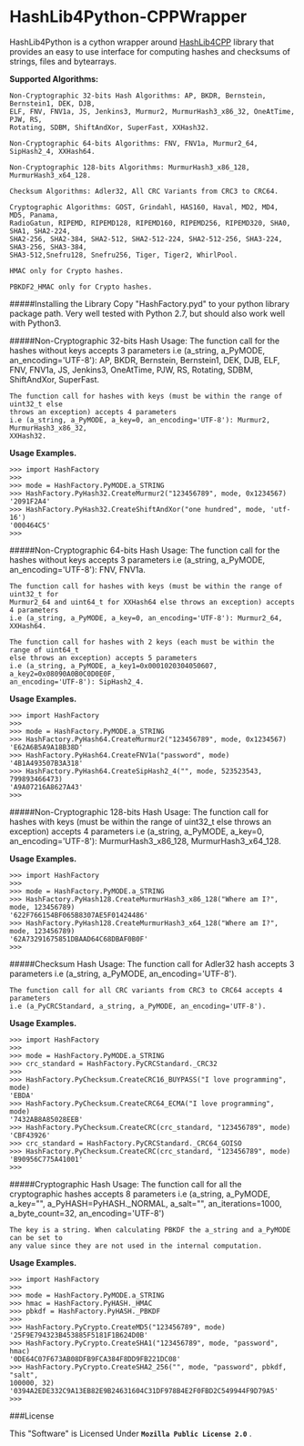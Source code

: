# HashLib4Python-CPPWrapper
HashLib4Python is a cython wrapper around [HashLib4CPP](https://www.github.com/ron4fun/HashLib4CPP) library that provides an easy to use interface for computing hashes and checksums of strings, files and bytearrays.

**Supported Algorithms:**

    Non-Cryptographic 32-bits Hash Algorithms: AP, BKDR, Bernstein, Bernstein1, DEK, DJB, 
    ELF, FNV, FNV1a, JS, Jenkins3, Murmur2, MurmurHash3_x86_32, OneAtTime, PJW, RS, 
    Rotating, SDBM, ShiftAndXor, SuperFast, XXHash32.

    Non-Cryptographic 64-bits Algorithms: FNV, FNV1a, Murmur2_64, SipHash2_4, XXHash64.

    Non-Cryptographic 128-bits Algorithms: MurmurHash3_x86_128, MurmurHash3_x64_128. 

    Checksum Algorithms: Adler32, All CRC Variants from CRC3 to CRC64. 

    Cryptographic Algorithms: GOST, Grindahl, HAS160, Haval, MD2, MD4, MD5, Panama, 
    RadioGatun, RIPEMD, RIPEMD128, RIPEMD160, RIPEMD256, RIPEMD320, SHA0, SHA1, SHA2-224,
    SHA2-256, SHA2-384, SHA2-512, SHA2-512-224, SHA2-512-256, SHA3-224, SHA3-256, SHA3-384, 
    SHA3-512,Snefru128, Snefru256, Tiger, Tiger2, WhirlPool.

    HMAC only for Crypto hashes.
    
    PBKDF2_HMAC only for Crypto hashes.


#####Installing the Library
	Copy "HashFactory.pyd" to your python library package path. Very well tested with 
	Python 2.7, but should also work well with Python3.

#####Non-Cryptographic 32-bits Hash Usage:
	The function call for the hashes without keys accepts 3 parameters
	i.e (a_string, a_PyMODE, an_encoding='UTF-8'): AP, BKDR, Bernstein, Bernstein1, DEK, 
	DJB, ELF, FNV, FNV1a, JS, Jenkins3, OneAtTime, PJW, RS, Rotating, SDBM, ShiftAndXor,
	SuperFast. 

	The function call for hashes with keys (must be within the range of uint32_t else 
	throws an exception) accepts 4 parameters
	i.e (a_string, a_PyMODE, a_key=0, an_encoding='UTF-8'): Murmur2, MurmurHash3_x86_32,
	XXHash32.


**Usage Examples.**

    >>> import HashFactory
    >>>
	>>> mode = HashFactory.PyMODE.a_STRING
	>>> HashFactory.PyHash32.CreateMurmur2("123456789", mode, 0x1234567)
	'2091F2A4'
    >>> HashFactory.PyHash32.CreateShiftAndXor("one hundred", mode, 'utf-16')
	'000464C5'
	>>>


#####Non-Cryptographic 64-bits Hash Usage:
	The function call for the hashes without keys accepts 3 parameters
	i.e (a_string, a_PyMODE, an_encoding='UTF-8'): FNV, FNV1a.

	The function call for hashes with keys (must be within the range of uint32_t for
	Murmur2_64 and uint64_t for XXHash64 else throws an exception) accepts 4 parameters
	i.e (a_string, a_PyMODE, a_key=0, an_encoding='UTF-8'): Murmur2_64, XXHash64.
	
	The function call for hashes with 2 keys (each must be within the range of uint64_t
	else throws an exception) accepts 5 parameters
	i.e (a_string, a_PyMODE, a_key1=0x0001020304050607, a_key2=0x08090A0B0C0D0E0F,
	an_encoding='UTF-8'): SipHash2_4.


**Usage Examples.**

    >>> import HashFactory
    >>>
	>>> mode = HashFactory.PyMODE.a_STRING
	>>> HashFactory.PyHash64.CreateMurmur2("123456789", mode, 0x1234567)
	'E62A6B5A9A18B38D'
    >>> HashFactory.PyHash64.CreateFNV1a("password", mode)
	'4B1A493507B3A318'
	>>> HashFactory.PyHash64.CreateSipHash2_4("", mode, 523523543, 799893466473)
	'A9A07216A8627A43'
	>>> 


#####Non-Cryptographic 128-bits Hash Usage:
	The function call for hashes with keys (must be within the range of uint32_t else
	throws an exception) accepts 4 parameters
	i.e (a_string, a_PyMODE, a_key=0, an_encoding='UTF-8'): MurmurHash3_x86_128, 
	MurmurHash3_x64_128.
	


**Usage Examples.**

    >>> import HashFactory
    >>>
	>>> mode = HashFactory.PyMODE.a_STRING
	>>> HashFactory.PyHash128.CreateMurmurHash3_x86_128("Where am I?", mode, 123456789)
	'622F766154BF065B8307AE5F01424486'
    >>> HashFactory.PyHash128.CreateMurmurHash3_x64_128("Where am I?", mode, 123456789)
	'62A73291675851DBAAD64C68DBAF0B0F'
	>>> 


#####Checksum Hash Usage:
	The function call for Adler32 hash accepts 3 parameters
	i.e (a_string, a_PyMODE, an_encoding='UTF-8').

	The function call for all CRC variants from CRC3 to CRC64 accepts 4 parameters
	i.e (a_PyCRCStandard, a_string, a_PyMODE, an_encoding='UTF-8').


**Usage Examples.**

    >>> import HashFactory
    >>>
	>>> mode = HashFactory.PyMODE.a_STRING
	>>> crc_standard = HashFactory.PyCRCStandard._CRC32
	>>>
	>>> HashFactory.PyChecksum.CreateCRC16_BUYPASS("I love programming", mode)
	'EBDA'
	>>> HashFactory.PyChecksum.CreateCRC64_ECMA("I love programming", mode)
	'7432AB8A85028EEB'
	>>> HashFactory.PyChecksum.CreateCRC(crc_standard, "123456789", mode)
	'CBF43926'
	>>> crc_standard = HashFactory.PyCRCStandard._CRC64_GOISO
    >>> HashFactory.PyChecksum.CreateCRC(crc_standard, "123456789", mode)
	'B90956C775A41001'
	>>>


#####Cryptographic Hash Usage:
	The function call for all the cryptographic hashes accepts 8 parameters
	i.e (a_string, a_PyMODE, a_key="", a_PyHASH=PyHASH._NORMAL, a_salt="", 
	an_iterations=1000, a_byte_count=32, an_encoding='UTF-8')
	
	The key is a string. When calculating PBKDF the a_string and a_PyMODE can be set to 
	any value since they are not used in the internal computation.
	
	


**Usage Examples.**

    >>> import HashFactory
    >>>
	>>> mode = HashFactory.PyMODE.a_STRING
	>>> hmac = HashFactory.PyHASH._HMAC
	>>> pbkdf = HashFactory.PyHASH._PBKDF
	>>>
	>>> HashFactory.PyCrypto.CreateMD5("123456789", mode)
	'25F9E794323B453885F5181F1B624D0B'
	>>> HashFactory.PyCrypto.CreateSHA1("123456789", mode, "password", hmac)
	'0DE64C07F673AB08DFB9FCA384F8DD9FB221DC08'
	>>> HashFactory.PyCrypto.CreateSHA2_256("", mode, "password", pbkdf, "salt",
	100000, 32)
	'0394A2EDE332C9A13EB82E9B24631604C31DF978B4E2F0FBD2C549944F9D79A5'
	>>>
	


###License

This "Software" is Licensed Under  **`Mozilla Public License 2.0`** .